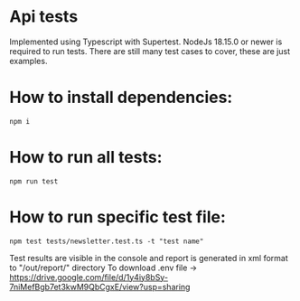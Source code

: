 # Api tests
Implemented using Typescript with Supertest.
NodeJs 18.15.0 or newer is required to run tests.
There are still many test cases to cover, these are just examples.

# How to install dependencies:
`npm i`

# How to run all tests:
`npm run test`

# How to run specific test file:
`npm test tests/newsletter.test.ts -t "test name"`

Test results are visible in the console and report is generated in xml format to "/out/report/" directory
To download .env file -> https://drive.google.com/file/d/1y4iy8bSy-7niMefBgb7et3kwM9QbCgxE/view?usp=sharing
